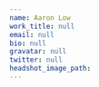 ```yaml
---
name: Aaron Low
work_title: null
email: null
bio: null
gravatar: null
twitter: null
headshot_image_path:
---
```

